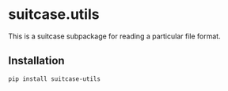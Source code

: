 # suitcase.utils

This is a suitcase subpackage for reading a particular file format.

## Installation

```
pip install suitcase-utils
```
